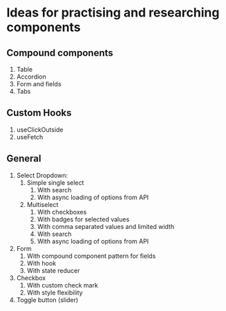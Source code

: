# Ideas for practising and researching components

## Compound components

1. Table
2. Accordion
3. Form and fields
4. Tabs

## Custom Hooks

1. useClickOutside
2. useFetch

## General

1. Select Dropdown:
   1. Simple single select
      1. With search
      2. With async loading of options from API
   2. Multiselect
      1. With checkboxes
      2. With badges for selected values
      3. With comma separated values and limited width
      4. With search
      5. With async loading of options from API
2. Form
   1. With compound component pattern for fields
   2. With hook
   3. With state reducer
3. Checkbox
   1. With custom check mark
   2. With style flexibility
4. Toggle button (slider)
